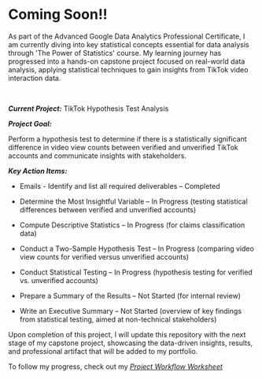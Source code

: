 # Coming Soon!!

As part of the Advanced Google Data Analytics Professional Certificate, I am currently diving into key statistical concepts essential for data analysis through 'The Power of Statistics' course. My learning journey has progressed into a hands-on capstone project focused on real-world data analysis, applying statistical techniques to gain insights from TikTok video interaction data.

<br>

***Current Project:*** TikTok Hypothesis Test Analysis

***Project Goal:***

Perform a hypothesis test to determine if there is a statistically significant difference in video view counts between verified and unverified TikTok accounts and communicate insights with stakeholders.

***Key Action Items:***

* Emails - Identify and list all required deliverables – Completed

* Determine the Most Insightful Variable – In Progress (testing statistical differences between verified and unverified accounts)

* Compute Descriptive Statistics – In Progress (for claims classification data)

* Conduct a Two-Sample Hypothesis Test – In Progress (comparing video view counts for verified versus unverified accounts)

* Conduct Statistical Testing – In Progress (hypothesis testing for verified vs. unverified accounts)

* Prepare a Summary of the Results – Not Started (for internal review)

* Write an Executive Summary – Not Started (overview of key findings from statistical testing, aimed at non-technical stakeholders)

Upon completion of this project, I will update this repository with the next stage of my capstone project, showcasing the data-driven insights, results, and professional artifact that will be added to my portfolio.

To follow my progress, check out my [*Project Workflow Worksheet*](https://1drv.ms/x/c/7fc1e21a85c52ea2/IQNiqQp9pzOyT6zVobKqBKDHAcpPicaKagxmED5eZVk244A?em=2&wdAllowInteractivity=False&ActiveCell='Welcome'!A1&wdHideGridlines=True&wdHideHeaders=True&wdDownloadButton=True&wdInConfigurator=True&wdInConfigurator=True)

